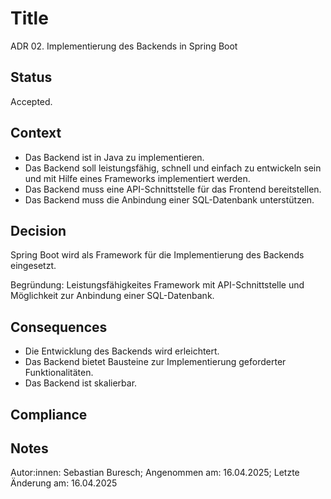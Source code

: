 # Title

ADR 02. Implementierung des Backends in Spring Boot

## Status

Accepted.

## Context

- Das Backend ist in Java zu implementieren. 
- Das Backend soll leistungsfähig, schnell und einfach zu entwickeln sein und mit Hilfe eines Frameworks implementiert werden. 
- Das Backend muss eine API-Schnittstelle für das Frontend bereitstellen. 
- Das Backend muss die Anbindung einer SQL-Datenbank unterstützen. 

## Decision

Spring Boot wird als Framework für die Implementierung des Backends eingesetzt.

Begründung: Leistungsfähigkeites Framework mit API-Schnittstelle und Möglichkeit zur Anbindung einer SQL-Datenbank.

## Consequences

- Die Entwicklung des Backends wird erleichtert. 
- Das Backend bietet Bausteine zur Implementierung geforderter Funktionalitäten. 
- Das Backend ist skalierbar.

## Compliance

## Notes

Autor:innen: Sebastian Buresch;  Angenommen am: 16.04.2025; Letzte Änderung am: 16.04.2025